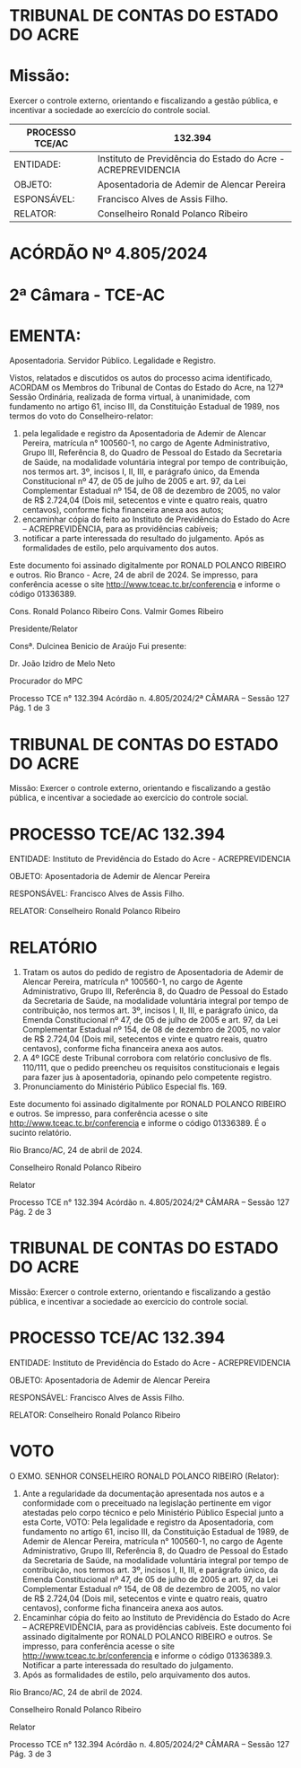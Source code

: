 # TRIBUNAL DE CONTAS DO ESTADO DO ACRE

# Missão:

Exercer o controle externo, orientando e fiscalizando a gestão pública, e incentivar a sociedade ao exercício do controle social.

|PROCESSO TCE/AC|132.394|
|---|---|
|ENTIDADE:|Instituto de Previdência do Estado do Acre - ACREPREVIDENCIA|
|OBJETO:|Aposentadoria de Ademir de Alencar Pereira|
|ESPONSÁVEL:|Francisco Alves de Assis Filho.|
|RELATOR:|Conselheiro Ronald Polanco Ribeiro|

# ACÓRDÃO Nº 4.805/2024

# 2ª Câmara - TCE-AC

# EMENTA:

Aposentadoria. Servidor Público. Legalidade e Registro.

Vistos, relatados e discutidos os autos do processo acima identificado, ACORDAM os Membros do Tribunal de Contas do Estado do Acre, na 127ª Sessão Ordinária, realizada de forma virtual, à unanimidade, com fundamento no artigo 61, inciso III, da Constituição Estadual de 1989, nos termos do voto do Conselheiro-relator:

1. pela legalidade e registro da Aposentadoria de Ademir de Alencar Pereira, matrícula n° 100560-1, no cargo de Agente Administrativo, Grupo III, Referência 8, do Quadro de Pessoal do Estado da Secretaria de Saúde, na modalidade voluntária integral por tempo de contribuição, nos termos art. 3º, incisos I, II, III, e parágrafo único, da Emenda Constitucional nº 47, de 05 de julho de 2005 e art. 97, da Lei Complementar Estadual nº 154, de 08 de dezembro de 2005, no valor de R$ 2.724,04 (Dois mil, setecentos e vinte e quatro reais, quatro centavos), conforme ficha financeira anexa aos autos;
2. encaminhar cópia do feito ao Instituto de Previdência do Estado do Acre – ACREPREVIDÊNCIA, para as providências cabíveis;
3. notificar a parte interessada do resultado do julgamento. Após as formalidades de estilo, pelo arquivamento dos autos.

Este documento foi assinado digitalmente por RONALD POLANCO RIBEIRO e outros. Rio Branco - Acre, 24 de abril de 2024. Se impresso, para conferência acesse o site http://www.tceac.tc.br/conferencia e informe o código 01336389.

Cons. Ronald Polanco Ribeiro                              Cons. Valmir Gomes Ribeiro

Presidente/Relator

Consª. Dulcinea Benicio de Araújo                         Fui presente:

Dr. João Izidro de Melo Neto

Procurador do MPC

Processo TCE n° 132.394 Acórdão n. 4.805/2024/2ª CÂMARA – Sessão 127                             Pág. 1 de 3

# TRIBUNAL DE CONTAS DO ESTADO DO ACRE

Missão: Exercer o controle externo, orientando e fiscalizando a gestão pública, e incentivar a sociedade ao exercício do controle social.

# PROCESSO TCE/AC 132.394

ENTIDADE: Instituto de Previdência do Estado do Acre - ACREPREVIDENCIA

OBJETO: Aposentadoria de Ademir de Alencar Pereira

RESPONSÁVEL: Francisco Alves de Assis Filho.

RELATOR: Conselheiro Ronald Polanco Ribeiro

# RELATÓRIO

1. Tratam os autos do pedido de registro de Aposentadoria de Ademir de Alencar Pereira, matrícula n° 100560-1, no cargo de Agente Administrativo, Grupo III, Referência 8, do Quadro de Pessoal do Estado da Secretaria de Saúde, na modalidade voluntária integral por tempo de contribuição, nos termos art. 3º, incisos I, II, III, e parágrafo único, da Emenda Constitucional nº 47, de 05 de julho de 2005 e art. 97, da Lei Complementar Estadual nº 154, de 08 de dezembro de 2005, no valor de R$ 2.724,04 (Dois mil, setecentos e vinte e quatro reais, quatro centavos), conforme ficha financeira anexa aos autos.
2. A 4º IGCE deste Tribunal corrobora com relatório conclusivo de fls. 110/111, que o pedido preencheu os requisitos constitucionais e legais para fazer jus à aposentadoria, opinando pelo competente registro.
3. Pronunciamento do Ministério Público Especial fls. 169.

Este documento foi assinado digitalmente por RONALD POLANCO RIBEIRO e outros. Se impresso, para conferência acesse o site http://www.tceac.tc.br/conferencia e informe o código 01336389. É o sucinto relatório.

Rio Branco/AC, 24 de abril de 2024.

Conselheiro Ronald Polanco Ribeiro

Relator

Processo TCE n° 132.394 Acórdão n. 4.805/2024/2ª CÂMARA – Sessão 127 Pág. 2 de 3

# TRIBUNAL DE CONTAS DO ESTADO DO ACRE

Missão: Exercer o controle externo, orientando e fiscalizando a gestão pública, e incentivar a sociedade ao exercício do controle social.

# PROCESSO TCE/AC 132.394

ENTIDADE: Instituto de Previdência do Estado do Acre - ACREPREVIDENCIA

OBJETO: Aposentadoria de Ademir de Alencar Pereira

RESPONSÁVEL: Francisco Alves de Assis Filho.

RELATOR: Conselheiro Ronald Polanco Ribeiro

# VOTO

O EXMO. SENHOR CONSELHEIRO RONALD POLANCO RIBEIRO (Relator):

1. Ante a regularidade da documentação apresentada nos autos e a conformidade com o preceituado na legislação pertinente em vigor atestadas pelo corpo técnico e pelo Ministério Público Especial junto a esta Corte, VOTO:
Pela legalidade e registro da Aposentadoria, com fundamento no artigo 61, inciso III, da Constituição Estadual de 1989, de Ademir de Alencar Pereira, matrícula n° 100560-1, no cargo de Agente Administrativo, Grupo III, Referência 8, do Quadro de Pessoal do Estado da Secretaria de Saúde, na modalidade voluntária integral por tempo de contribuição, nos termos art. 3º, incisos I, II, III, e parágrafo único, da Emenda Constitucional nº 47, de 05 de julho de 2005 e art. 97, da Lei Complementar Estadual nº 154, de 08 de dezembro de 2005, no valor de R$ 2.724,04 (Dois mil, setecentos e vinte e quatro reais, quatro centavos), conforme ficha financeira anexa aos autos.
2. Encaminhar cópia do feito ao Instituto de Previdência do Estado do Acre – ACREPREVIDÊNCIA, para as providências cabíveis. Este documento foi assinado digitalmente por RONALD POLANCO RIBEIRO e outros. Se impresso, para conferência acesse o site http://www.tceac.tc.br/conferencia e informe o código 01336389.3. Notificar a parte interessada do resultado do julgamento.
3. Após as formalidades de estilo, pelo arquivamento dos autos.

Rio Branco/AC, 24 de abril de 2024.

Conselheiro Ronald Polanco Ribeiro

Relator

Processo TCE n° 132.394 Acórdão n. 4.805/2024/2ª CÂMARA – Sessão 127 Pág. 3 de 3

